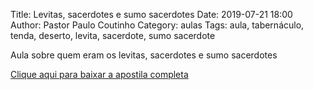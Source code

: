 Title: Levitas, sacerdotes e sumo sacerdotes
Date: 2019-07-21 18:00
Author: Pastor Paulo Coutinho
Category: aulas
Tags: aula, tabernáculo, tenda, deserto, levita, sacerdote, sumo sacerdote

Aula sobre quem eram os levitas, sacerdotes e sumo sacerdotes

[Clique aqui para baixar a apostila completa](https://www.dropbox.com/s/0oshpzf7xiumlkw/Aula%20EBD%20-%20Sacerdotes%20-%2021_07_2019.pdf?dl=1)